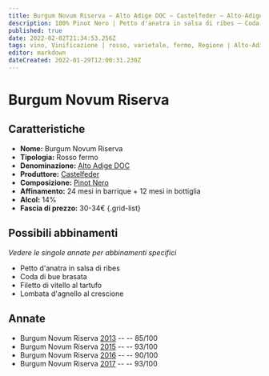 ```yaml
---
title: Burgum Novum Riserva – Alto Adige DOC – Castelfeder – Alto-Adige (IT) – 30-34€ – 3★-5★
description: 100% Pinot Nero | Petto d'anatra in salsa di ribes – Coda di bue brasata – Filetto di vitello al tartufo – Lombata d'agnello al crescione
published: true
date: 2022-02-02T21:34:53.256Z
tags: vino, Vinificazione | rosso, varietale, fermo, Regione | Alto-Adige (IT), Alimento | anatra, Alimento-dettagli | petto, Aromatizzazione | in salsa di ribes, coda di bue brasata, Alimento | vitello, Alimento-dettagli | filetto, Aromatizzazione | al tartufo, Alimento | agnello, Alimento-dettagli | lombata, Aromatizzazione | al crescione, valutazioni | 5 stelle, prezzi | 30-34€
editor: markdown
dateCreated: 2022-01-29T12:00:31.230Z
---
```


# Burgum Novum Riserva

## Caratteristiche
- **Nome:** Burgum Novum Riserva
- **Tipologia:** Rosso fermo
- **Denominazione:** [Alto Adige DOC](/denominazioni/Italia/Alto-Adige/DOC/Alto-Adige)
- **Produttore:** [Castelfeder](/produttori/Italia/Alto-Adige/Castelfeder) 
- **Composizione:** [Pinot Nero](/vitigni/Francia/bacca-nera/pinot-nero)
- **Affinamento:** 24 mesi in barrique + 12 mesi in bottiglia
- **Alcol:** 14%
- **Fascia di prezzo:** 30-34€
{.grid-list}

## Possibili abbinamenti
*Vedere le singole annate per abbinamenti specifici*

- Petto d'anatra in salsa di ribes
- Coda di bue brasata
- Filetto di vitello al tartufo
- Lombata d'agnello al crescione


## Annate
- Burgum Novum Riserva [2013](/vini/Italia/Alto-Adige/Castelfeder/Burgum-Novum-Riserva/2013) -- <span class="star-3"></span> -- 85/100 
- Burgum Novum Riserva [2015](/vini/Italia/Alto-Adige/Castelfeder/Burgum-Novum-Riserva/2015) -- <span class="star-5"></span> -- 93/100 
- Burgum Novum Riserva [2016](/vini/Italia/Alto-Adige/Castelfeder/Burgum-Novum-Riserva/2016) -- <span class="star-4"></span> -- 90/100  
- Burgum Novum Riserva [2017](/vini/Italia/Alto-Adige/Castelfeder/Burgum-Novum-Riserva/2017) -- <span class="star-5"></span> -- 93/100 

 